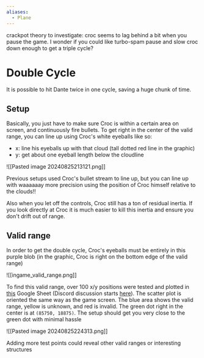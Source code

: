 ```yaml
---
aliases:
  - Plane
---
```

crackpot theory to investigate: croc seems to lag behind a bit when you pause the game. I wonder if you could like turbo-spam pause and slow croc down enough to get a triple cycle?
# Double Cycle
It is possible to hit Dante twice in one cycle, saving a huge chunk of time.
## Setup
Basically, you just have to make sure Croc is within a certain area on screen, and continuously fire bullets. To get right in the center of the valid range, you can line up using Croc's white eyeballs like so:
- x: line his eyeballs up with that cloud (tall dotted red line in the graphic)
- y: get about one eyeball length below the cloudline

![[Pasted image 20240825213121.png]]

Previous setups used Croc's bullet stream to line up, but you can line up with waaaaaay more precision using the position of Croc himself relative to the clouds!!

Also when you let off the controls, Croc still has a ton of residual inertia. If you look directly at Croc it is much easier to kill this inertia and ensure you don't drift out of range.
## Valid range
In order to get the double cycle, Croc's eyeballs must be entirely in this purple blob (in the graphic, Croc is right on the bottom edge of the valid range)

![[ingame_valid_range.png]]

To find this valid range, over 100 x/y positions were tested and plotted in [this](https://docs.google.com/spreadsheets/d/11w86lGmExnKJyR_1F1PdaP2b6hGk1G4u8yd5vO4toUA/edit?usp=sharing) Google Sheet (Discord discussion starts [here](https://discord.com/channels/313375426112389123/408694062862958592/1276811925048787024)). The scatter plot is oriented the same way as the game screen. The blue area shows the valid range, yellow is unknown, and red is invalid. The green dot right in the center is at `(85750, 18875)`. The setup should get you very close to the green dot with minimal hassle

![[Pasted image 20240825224313.png]]

Adding more test points could reveal other valid ranges or interesting structures